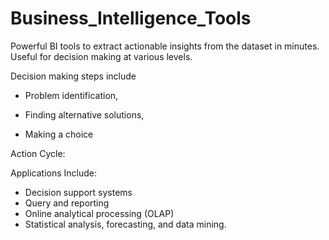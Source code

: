 # Business_Intelligence_Tools
Powerful BI tools to extract actionable insights from the dataset in minutes. Useful for decision making at various levels.

Decision making steps include

- Problem identification,

- Finding alternative solutions,

- Making a choice

Action Cycle:

Applications Include:
- Decision support systems
- Query and reporting
- Online analytical processing (OLAP)
- Statistical analysis, forecasting, and data mining.
